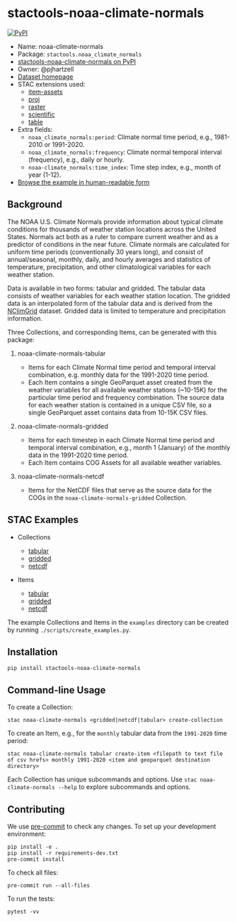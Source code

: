 # stactools-noaa-climate-normals

[![PyPI](https://img.shields.io/pypi/v/stactools-noaa-climate-normals)](https://pypi.org/project/stactools-noaa-climate-normals/)

- Name: noaa-climate-normals
- Package: `stactools.noaa_climate_normals`
- [stactools-noaa-climate-normals on PyPI](https://pypi.org/project/stactools-noaa-climate-normals/)
- Owner: @pjhartzell
- [Dataset homepage](https://www.ncei.noaa.gov/products/land-based-station/us-climate-normals)
- STAC extensions used:
  - [item-assets](https://github.com/stac-extensions/item-assets)
  - [proj](https://github.com/stac-extensions/projection/)
  - [raster](https://github.com/stac-extensions/raster)
  - [scientific](https://github.com/stac-extensions/scientific)
  - [table](https://github.com/stac-extensions/table)
- Extra fields:
  - `noaa_climate_normals:period`: Climate normal time period, e.g., 1981-2010 or 1991-2020.
  - `noaa_climate_normals:frequency`: Climate normal temporal interval (frequency), e.g., daily or hourly.
  - `noaa-climate_normals:time_index`: Time step index, e.g., month of year (1-12).
- [Browse the example in human-readable form](https://radiantearth.github.io/stac-browser/#/external/raw.githubusercontent.com/stactools-packages/noaa-climate-normals/main/examples/catalog.json)

## Background

The NOAA U.S. Climate Normals provide information about typical climate conditions for thousands of weather station locations across the United States. Normals act both as a ruler to compare current weather and as a predictor of conditions in the near future. Climate normals are calculated for uniform time periods (conventionally 30 years long), and consist of annual/seasonal, monthly, daily, and hourly averages and statistics of temperature, precipitation, and other climatological variables for each weather station.

Data is available in two forms: tabular and gridded. The tabular data consists of weather variables for each weather station location. The gridded data is an interpolated form of the tabular data and is derived from the [NClimGrid](https://www.ncei.noaa.gov/access/metadata/landing-page/bin/iso?id=gov.noaa.ncdc:C00332) dataset. Gridded data is limited to temperature and precipitation information.

Three Collections, and corresponding Items, can be generated with this package:

1. noaa-climate-normals-tabular

    - Items for each Climate Normal time period and temporal interval combination, e.g. monthly data for the 1991-2020 time period.
    - Each Item contains a single GeoParquet asset created from the weather variables for all available weather stations (~10-15K) for the particular time period and frequency combination. The source data for each weather station is contained in a unique CSV file, so a single GeoParquet asset contains data from 10-15K CSV files.

2. noaa-climate-normals-gridded

    - Items for each timestep in each Climate Normal time period and temporal interval combination, e.g., month 1 (January) of the monthly data in the 1991-2020 time period.
    - Each Item contains COG Assets for all available weather variables.

3. noaa-climate-normals-netcdf

    - Items for the NetCDF files that serve as the source data for the COGs in the `noaa-climate-normals-gridded` Collection.

## STAC Examples

- Collections

    - [tabular](examples/noaa-climate-normals-tabular/collection.json)
    - [gridded](examples/noaa-climate-normals-gridded/collection.json)
    - [netcdf](examples/noaa-climate-normals-netcdf/collection.json)

- Items

    - [tabular](examples/noaa-climate-normals-tabular/1981_2010-daily/1981_2010-daily.json)
    - [gridded](examples/noaa-climate-normals-gridded/1991_2020-monthly-1/1991_2020-monthly-1.json)
    - [netcdf](examples/noaa-climate-normals-netcdf/prcp-1991_2020-monthly-normals-v1.0/prcp-1991_2020-monthly-normals-v1.0.json)

The example Collections and Items in the `examples` directory can be created by running `./scripts/create_examples.py`.

## Installation

```shell
pip install stactools-noaa-climate-normals
```

## Command-line Usage

To create a Collection:

```shell
stac noaa-climate-normals <gridded|netcdf|tabular> create-collection
```

To create an Item, e.g., for the `monthly` tabular data from the `1991-2020` time period:

```shell
stac noaa-climate-normals tabular create-item <filepath to text file of csv hrefs> monthly 1991-2020 <item and geoparquet destination directory>
```

Each Collection has unique subcommands and options. Use `stac noaa-climate-normals --help` to explore subcommands and options.

## Contributing

We use [pre-commit](https://pre-commit.com/) to check any changes.
To set up your development environment:

```shell
pip install -e .
pip install -r requirements-dev.txt
pre-commit install
```

To check all files:

```shell
pre-commit run --all-files
```

To run the tests:

```shell
pytest -vv
```
